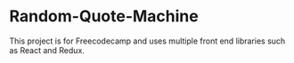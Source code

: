 # Random-Quote-Machine
This project is for Freecodecamp and uses multiple front end libraries such as React and Redux.